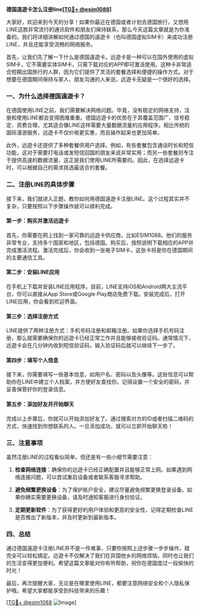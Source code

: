 **德国遠遊卡怎么注册line[[TG💪+ @esim1088](https://t.me/s/esim1088)]**

大家好，欢迎来到今天的分享！如果你最近在德国或者计划去德国旅行，又想用LINE这款非常流行的通讯软件和朋友们保持联系，那么今天这篇文章就是为你准备的。我们将详细讲解如何通过德国的遠遊卡（也叫德国虚拟SIM卡）来成功注册LINE，并且还能享受流畅的网络服务。

首先，让我们先了解一下什么是德国遠遊卡。远遊卡是一种可以在国外使用的虚拟SIM卡，它不需要实体SIM卡，只需下载对应的APP即可激活使用。这种卡非常适合短期出国旅行的人群，因为它们提供了灵活的套餐选择和便捷的操作方式。对于想要在德国期间保持与家人、朋友沟通的人来说，远遊卡无疑是一个很好的选择。

### 一、为什么选择德国遠遊卡？

在德国使用LINE之前，我们需要解决网络问题。毕竟，没有稳定的网络支持，注册和使用LINE都会变得困难重重。德国远遊卡的优势在于其覆盖范围广、信号稳定、资费合理，尤其适合像LINE这样需要大量数据流量的应用程序。相比传统的国际漫游服务，远遊卡不仅价格更实惠，而且操作起来也更加简单。

此外，远遊卡还提供了多种套餐供用户选择。例如，有些套餐包含通话时长和短信功能，这对于需要打电话或发短信回国的朋友来说非常实用；而另一些套餐则专注于提供高速的数据流量，这正是我们使用LINE所需要的。因此，在选择远遊卡时，可以根据自己的需求挑选最适合的套餐。

### 二、注册LINE的具体步骤

接下来，我们就进入正题，教你如何用德国遠遊卡注册LINE。这个过程其实并不复杂，只要按照以下步骤操作就可以顺利完成。

#### 第一步：购买并激活远遊卡
首先，你需要在网上找到一家可靠的远遊卡供应商，比如ESIM1088。他们的服务非常专业，支持多个国家和地区，包括德国。购买后，按照说明下载相应的APP并完成激活流程。激活完成后，你会收到一张电子SIM卡，这张卡将是你在德国期间的主要通信工具。

#### 第二步：安装LINE应用
在手机上下载并安装LINE应用程序。目前，LINE支持iOS和Android两大主流平台，你可以直接从App Store或Google Play商店免费下载。安装完成后，打开LINE应用，你会看到欢迎界面。

#### 第三步：选择注册方式
LINE提供了两种注册方式：手机号码注册和邮箱注册。如果你选择手机号码注册，那么就需要确保你的远遊卡已经正常工作并且能够接收验证码。通常情况下，远遊卡会在几分钟内收到短信验证码，输入验证码后就可以继续下一步了。

#### 第四步：填写个人信息
接下来，你需要填写一些基本信息，如用户名、密码以及头像等。这些信息可以帮助你在LINE中建立个人档案，并方便好友查找你。记得设置一个安全的密码，并妥善保管好你的登录信息。

#### 第五步：添加好友并开始聊天
完成以上步骤后，你就可以开始添加好友了。通过搜索对方的ID或者扫描二维码的方式，快速找到你想联系的人。一旦添加成功，就可以立即开始聊天啦！

### 三、注意事项

虽然注册LINE的过程看似简单，但还是有一些小细节需要注意：

1. **检查网络连接**：确保你的远遊卡已经正确配置并且能够正常上网。如果遇到网络连接问题，可以尝试重启设备或者联系客服寻求帮助。
   
2. **避免频繁更换设备**：为了保护账户安全，建议尽量避免频繁更换登录设备。如果你确实需要更换设备，请及时通知客服进行身份验证。

3. **定期更新软件**：为了获得更好的用户体验和更高的安全性，记得定期检查LINE是否推出了新版本，并及时更新到最新版本。

### 四、总结

通过德国遠遊卡注册LINE并不是一件难事，只要你按照上述步骤一步步操作，就完全可以轻松搞定。远遊卡不仅解决了我们在异国他乡的网络烦恼，同时也让我们的生活变得更加便利。希望这篇文章能对你有所帮助，祝你在德国度过一段愉快的时光！

最后，再次提醒大家，无论是在哪里使用LINE，都要注意网络安全和个人隐私保护哦。希望大家都能享受到科技带来的乐趣！

[[TG💪+ @esim1088](https://t.me/s/esim1088) ![Image](https://i.postimg.cc/4NQfJmqS/Snipaste-2025-05-13-00-14-12.png)]